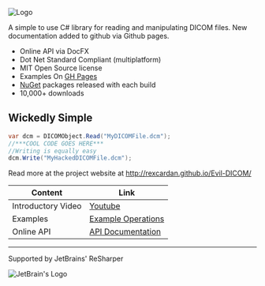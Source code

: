 
![Logo](https://github.com/rexcardan/Evil-DICOM/blob/master/docs/images/evilDicomLogo.png)

A simple to use C# library for reading and manipulating DICOM files. 
New documentation added to github via Github pages. 

* Online API via DocFX
* Dot Net Standard Compliant (multiplatform)
* MIT Open Source license
* Examples On [GH Pages](http://rexcardan.github.io/Evil-DICOM/)
* [NuGet](https://www.nuget.org/packages/EvilDICOM) packages released with each build
* 10,000+ downloads

## Wickedly Simple

```cs
var dcm = DICOMObject.Read("MyDICOMFile.dcm");
//***COOL CODE GOES HERE***
//Writing is equally easy
dcm.Write("MyHackedDICOMFile.dcm");
```

Read more at the project website at 
http://rexcardan.github.io/Evil-DICOM/

| Content | Link |
------------- | -------------
|	Introductory Video | [Youtube](https://www.youtube.com/watch?v=rmYpxxqQ90s) |
|	Examples | [Example Operations](http://rexcardan.github.io/Evil-DICOM/articles/operations.html) |
|	Online API | [API Documentation](http://rexcardan.github.io/Evil-DICOM/api/index.html) |

***

Supported by JetBrains' ReSharper

![JetBrain's Logo](https://h9jd9q.dm2304.livefilestore.com/y4m0Q1iIXt3uj4zsf5dnlHI4HkdM4wH7JP2G7YCXNLBb6t59byWqX17LvJbJMs1E0PRvabL8ac_aMalS2yiX3pWvDBh-ue-NgmjliEMrPCBIEZ_0HEuMLhNXWKD3TFnhuJ6vglTOksYSo-GjFTnmNmoyNh9m4xxi8myABrlmN57XoMutalXWtRV4hdaay3sJZFXfMO5sVsCsvjXb-fYWS-fxw?width=128&height=138&cropmode=none)
